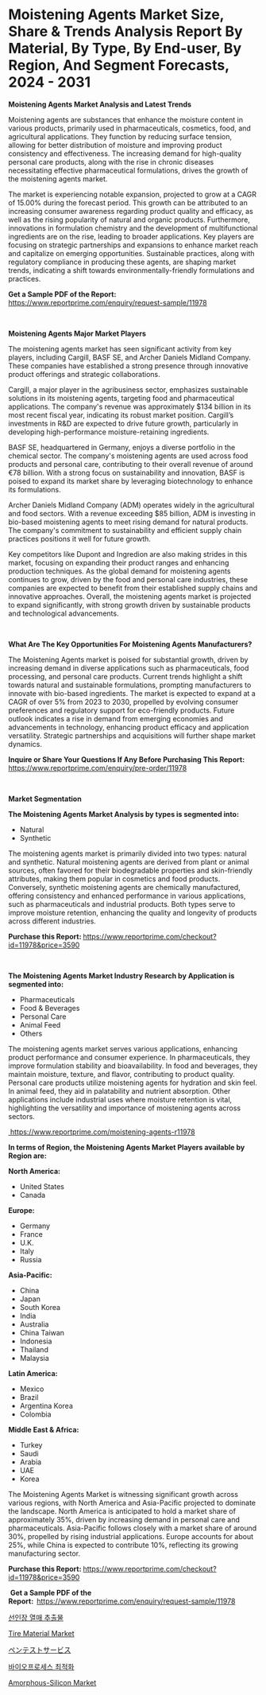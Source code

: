 <p><h1>Moistening Agents Market Size, Share & Trends Analysis Report By Material, By Type, By End-user, By Region, And Segment Forecasts, 2024 - 2031</h1></p><p><strong>Moistening Agents Market Analysis and Latest Trends</strong></p>
<p><p>Moistening agents are substances that enhance the moisture content in various products, primarily used in pharmaceuticals, cosmetics, food, and agricultural applications. They function by reducing surface tension, allowing for better distribution of moisture and improving product consistency and effectiveness. The increasing demand for high-quality personal care products, along with the rise in chronic diseases necessitating effective pharmaceutical formulations, drives the growth of the moistening agents market.</p><p>The market is experiencing notable expansion, projected to grow at a CAGR of 15.00% during the forecast period. This growth can be attributed to an increasing consumer awareness regarding product quality and efficacy, as well as the rising popularity of natural and organic products. Furthermore, innovations in formulation chemistry and the development of multifunctional ingredients are on the rise, leading to broader applications. Key players are focusing on strategic partnerships and expansions to enhance market reach and capitalize on emerging opportunities. Sustainable practices, along with regulatory compliance in producing these agents, are shaping market trends, indicating a shift towards environmentally-friendly formulations and practices.</p></p>
<p><strong>Get a Sample PDF of the Report:&nbsp;</strong> <a href="https://www.reportprime.com/enquiry/request-sample/11978">https://www.reportprime.com/enquiry/request-sample/11978</a></p>
<p>&nbsp;</p>
<p><strong>Moistening Agents Major Market Players</strong></p>
<p><p>The moistening agents market has seen significant activity from key players, including Cargill, BASF SE, and Archer Daniels Midland Company. These companies have established a strong presence through innovative product offerings and strategic collaborations.</p><p>Cargill, a major player in the agribusiness sector, emphasizes sustainable solutions in its moistening agents, targeting food and pharmaceutical applications. The company's revenue was approximately $134 billion in its most recent fiscal year, indicating its robust market position. Cargill’s investments in R&D are expected to drive future growth, particularly in developing high-performance moisture-retaining ingredients.</p><p>BASF SE, headquartered in Germany, enjoys a diverse portfolio in the chemical sector. The company's moistening agents are used across food products and personal care, contributing to their overall revenue of around €78 billion. With a strong focus on sustainability and innovation, BASF is poised to expand its market share by leveraging biotechnology to enhance its formulations.</p><p>Archer Daniels Midland Company (ADM) operates widely in the agricultural and food sectors. With a revenue exceeding $85 billion, ADM is investing in bio-based moistening agents to meet rising demand for natural products. The company's commitment to sustainability and efficient supply chain practices positions it well for future growth.</p><p>Key competitors like Dupont and Ingredion are also making strides in this market, focusing on expanding their product ranges and enhancing production techniques. As the global demand for moistening agents continues to grow, driven by the food and personal care industries, these companies are expected to benefit from their established supply chains and innovative approaches. Overall, the moistening agents market is projected to expand significantly, with strong growth driven by sustainable products and technological advancements.</p></p>
<p>&nbsp;</p>
<p><strong>What Are The Key Opportunities For Moistening Agents Manufacturers?</strong></p>
<p><p>The Moistening Agents market is poised for substantial growth, driven by increasing demand in diverse applications such as pharmaceuticals, food processing, and personal care products. Current trends highlight a shift towards natural and sustainable formulations, prompting manufacturers to innovate with bio-based ingredients. The market is expected to expand at a CAGR of over 5% from 2023 to 2030, propelled by evolving consumer preferences and regulatory support for eco-friendly products. Future outlook indicates a rise in demand from emerging economies and advancements in technology, enhancing product efficacy and application versatility. Strategic partnerships and acquisitions will further shape market dynamics.</p></p>
<p><strong>Inquire or Share Your Questions If Any Before Purchasing This Report:</strong> <a href="https://www.reportprime.com/enquiry/pre-order/11978">https://www.reportprime.com/enquiry/pre-order/11978</a></p>
<p>&nbsp;</p>
<p><strong>Market Segmentation</strong></p>
<p><strong>The Moistening Agents Market Analysis by types is segmented into:</strong></p>
<p><ul><li>Natural</li><li>Synthetic</li></ul></p>
<p><p>The moistening agents market is primarily divided into two types: natural and synthetic. Natural moistening agents are derived from plant or animal sources, often favored for their biodegradable properties and skin-friendly attributes, making them popular in cosmetics and food products. Conversely, synthetic moistening agents are chemically manufactured, offering consistency and enhanced performance in various applications, such as pharmaceuticals and industrial products. Both types serve to improve moisture retention, enhancing the quality and longevity of products across different industries.</p></p>
<p><strong>Purchase this Report:&nbsp;</strong><a href="https://www.reportprime.com/checkout?id=11978&price=3590">https://www.reportprime.com/checkout?id=11978&price=3590</a></p>
<p>&nbsp;</p>
<p><strong>The Moistening Agents Market Industry Research by Application is segmented into:</strong></p>
<p><ul><li>Pharmaceuticals</li><li>Food & Beverages</li><li>Personal Care</li><li>Animal Feed</li><li>Others</li></ul></p>
<p><p>The moistening agents market serves various applications, enhancing product performance and consumer experience. In pharmaceuticals, they improve formulation stability and bioavailability. In food and beverages, they maintain moisture, texture, and flavor, contributing to product quality. Personal care products utilize moistening agents for hydration and skin feel. In animal feed, they aid in palatability and nutrient absorption. Other applications include industrial uses where moisture retention is vital, highlighting the versatility and importance of moistening agents across sectors.</p></p>
<p><a href="https://www.reportprime.com/moistening-agents-r11978">&nbsp;https://www.reportprime.com/moistening-agents-r11978</a></p>
<p><strong>In terms of Region, the Moistening Agents Market Players available by Region are:</strong></p>
<p>
    <p> <strong> North America: </strong>
        <ul>
            <li>United States</li>
            <li>Canada</li>
        </ul>
        </p> 
    <p> <strong> Europe: </strong>
        <ul>
            <li>Germany</li>
            <li>France</li>
            <li>U.K.</li>
            <li>Italy</li>
            <li>Russia</li>
        </ul>
        </p> 
    <p> <strong> Asia-Pacific: </strong>
        <ul>
            <li>China</li>
            <li>Japan</li>
            <li>South Korea</li>
            <li>India</li>
            <li>Australia</li>
            <li>China Taiwan</li>
            <li>Indonesia</li>
            <li>Thailand</li>
            <li>Malaysia</li>
        </ul>
        </p> 
    <p> <strong> Latin America: </strong>
        <ul>
            <li>Mexico</li>
            <li>Brazil</li>
            <li>Argentina Korea</li>
            <li>Colombia</li>
        </ul>
        </p> 
    <p> <strong> Middle East & Africa: </strong>
        <ul>
            <li>Turkey</li>
            <li>Saudi</li>
            <li>Arabia</li>
            <li>UAE</li>
            <li>Korea</li>
        </ul>
    </p>
    </p>
<p><p>The Moistening Agents Market is witnessing significant growth across various regions, with North America and Asia-Pacific projected to dominate the landscape. North America is anticipated to hold a market share of approximately 35%, driven by increasing demand in personal care and pharmaceuticals. Asia-Pacific follows closely with a market share of around 30%, propelled by rising industrial applications. Europe accounts for about 25%, while China is expected to contribute 10%, reflecting its growing manufacturing sector.</p></p>
<p><strong>Purchase this Report: </strong><a href="https://www.reportprime.com/checkout?id=11978&price=3590">https://www.reportprime.com/checkout?id=11978&price=3590</a></p>
<p>&nbsp;<strong>Get a Sample PDF of the Report:&nbsp;&nbsp;</strong><a href="https://www.reportprime.com/enquiry/request-sample/11978">https://www.reportprime.com/enquiry/request-sample/11978</a></p>
<p><strong></strong></p>
<p><p><a href="https://medium.com/@avaoneill70/2024%EB%85%84%EB%B6%80%ED%84%B0-2031%EB%85%84%EA%B9%8C%EC%A7%80%EC%9D%98-%EA%B8%80%EB%A1%9C%EB%B2%8C-%EC%84%A0%EC%9D%B8%EC%9E%A5-%EC%97%B4%EB%A7%A4-%EC%B6%94%EC%B6%9C%EB%AC%BC-%EC%8B%9C%EC%9E%A5%EC%9D%98-%EB%AF%B8%EB%9E%98-%ED%8A%B8%EB%A0%8C%EB%93%9C-154%ED%8E%98%EC%9D%B4%EC%A7%80%EC%9D%98-%EC%8B%9C%EC%9E%A5-%ED%86%B5%EC%B0%B0%EB%A0%A5-%EB%B0%8F-%EB%B6%84%EC%84%9D-cddbb736af18">선인장 열매 추출물</a></p><p><a href="https://github.com/dringals/Market-Research-Report-List-5/blob/main/tire-material-market.md">Tire Material Market</a></p><p><a href="https://medium.com/@kandrakodamadbg/2024%E5%B9%B4%E3%81%8B%E3%82%892031%E5%B9%B4%E3%81%BE%E3%81%A7%E3%81%AE%E6%9C%9F%E9%96%93%E3%81%AB%E3%81%8A%E3%81%91%E3%82%8B%E3%82%B0%E3%83%AD%E3%83%BC%E3%83%90%E3%83%AB%E3%83%9A%E3%83%B3%E3%83%86%E3%82%B9%E3%83%86%E3%82%A3%E3%83%B3%E3%82%B0%E3%82%B5%E3%83%BC%E3%83%93%E3%82%B9%E5%B8%82%E5%A0%B4%E3%81%AE%E6%A9%9F%E4%BC%9A%E3%81%A8%E4%BA%88%E6%B8%AC-263f3a1aad8e">ペンテストサービス</a></p><p><a href="https://medium.com/@kacrimipp/%EC%8B%9C%EC%9E%A5-%ED%8A%B8%EB%A0%8C%EB%93%9C-%EA%B3%B5%EA%B0%9C-%EA%B8%80%EB%A1%9C%EB%B2%8C-%EB%B0%94%EC%9D%B4%EC%98%A4%ED%94%84%EB%A1%9C%EC%84%B8%EC%8A%A4-%EC%B5%9C%EC%A0%81%ED%99%94-%EC%8B%9C%EC%9E%A5-%EC%84%B1%EC%9E%A5-%EB%B0%8F-%EC%A7%80%EC%97%AD-%ED%86%B5%EC%B0%B0%EB%A0%A5-2024-2031-5271979f4188">바이오프로세스 최적화</a></p><p><a href="https://issuu.com/reportprime-2/docs/amorphous-silicon-market-size-2030._1decff8249d047">Amorphous-Silicon Market</a></p></p>